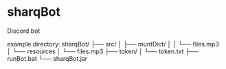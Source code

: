 # sharqBot
Discord bot



example directory:
sharqBot/
├── src/
│   ├── muntDict/
│   │   └── files.mp3
│   └── resources
│       └── files.mp3
├── token/
│   └── token.txt
├── runBot.bat
└── sharqBot.jar

